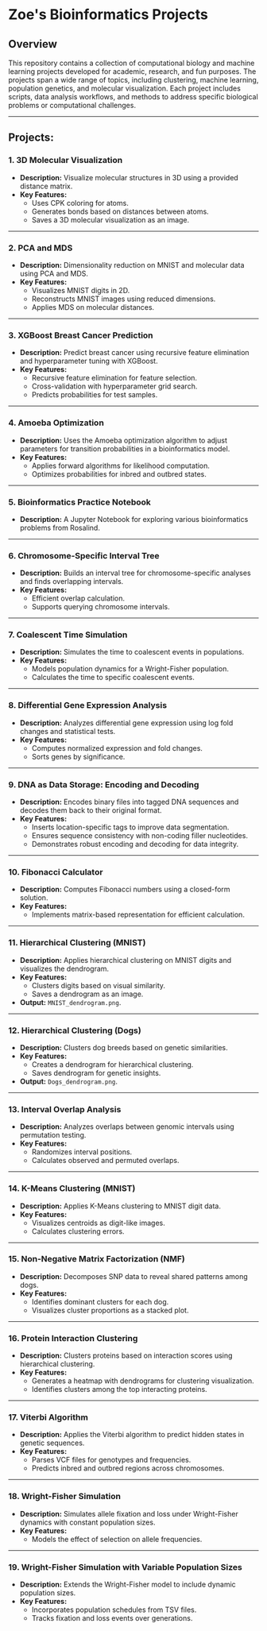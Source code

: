 # Zoe's Bioinformatics Projects

## Overview
This repository contains a collection of computational biology and machine learning projects developed for academic, research, and fun purposes. The projects span a wide range of topics, including clustering, machine learning, population genetics, and molecular visualization. Each project includes scripts, data analysis workflows, and methods to address specific biological problems or computational challenges.

---

## Projects:

### 1. **3D Molecular Visualization**
- **Description:** Visualize molecular structures in 3D using a provided distance matrix.
- **Key Features:**
  - Uses CPK coloring for atoms.
  - Generates bonds based on distances between atoms.
  - Saves a 3D molecular visualization as an image.

---

### 2. **PCA and MDS**
- **Description:** Dimensionality reduction on MNIST and molecular data using PCA and MDS.
- **Key Features:**
  - Visualizes MNIST digits in 2D.
  - Reconstructs MNIST images using reduced dimensions.
  - Applies MDS on molecular distances.

---

### 3. **XGBoost Breast Cancer Prediction**
- **Description:** Predict breast cancer using recursive feature elimination and hyperparameter tuning with XGBoost.
- **Key Features:**
  - Recursive feature elimination for feature selection.
  - Cross-validation with hyperparameter grid search.
  - Predicts probabilities for test samples.

---

### 4. **Amoeba Optimization**
- **Description:** Uses the Amoeba optimization algorithm to adjust parameters for transition probabilities in a bioinformatics model.
- **Key Features:**
  - Applies forward algorithms for likelihood computation.
  - Optimizes probabilities for inbred and outbred states.

---

### 5. **Bioinformatics Practice Notebook**
- **Description:** A Jupyter Notebook for exploring various bioinformatics problems from Rosalind.

---

### 6. **Chromosome-Specific Interval Tree**
- **Description:** Builds an interval tree for chromosome-specific analyses and finds overlapping intervals.
- **Key Features:**
  - Efficient overlap calculation.
  - Supports querying chromosome intervals.

---

### 7. **Coalescent Time Simulation**
- **Description:** Simulates the time to coalescent events in populations.
- **Key Features:**
  - Models population dynamics for a Wright-Fisher population.
  - Calculates the time to specific coalescent events.

---

### 8. **Differential Gene Expression Analysis**
- **Description:** Analyzes differential gene expression using log fold changes and statistical tests.
- **Key Features:**
  - Computes normalized expression and fold changes.
  - Sorts genes by significance.

---

### 9. **DNA as Data Storage: Encoding and Decoding**
- **Description:** Encodes binary files into tagged DNA sequences and decodes them back to their original format.
- **Key Features:**
  - Inserts location-specific tags to improve data segmentation.
  - Ensures sequence consistency with non-coding filler nucleotides.
  - Demonstrates robust encoding and decoding for data integrity.

---

### 10. **Fibonacci Calculator**
- **Description:** Computes Fibonacci numbers using a closed-form solution.
- **Key Features:**
  - Implements matrix-based representation for efficient calculation.

---

### 11. **Hierarchical Clustering (MNIST)**
- **Description:** Applies hierarchical clustering on MNIST digits and visualizes the dendrogram.
- **Key Features:**
  - Clusters digits based on visual similarity.
  - Saves a dendrogram as an image.
- **Output:** `MNIST_dendrogram.png`.

---

### 12. **Hierarchical Clustering (Dogs)**
- **Description:** Clusters dog breeds based on genetic similarities.
- **Key Features:**
  - Creates a dendrogram for hierarchical clustering.
  - Saves dendrogram for genetic insights.
- **Output:** `Dogs_dendrogram.png`.

---

### 13. **Interval Overlap Analysis**
- **Description:** Analyzes overlaps between genomic intervals using permutation testing.
- **Key Features:**
  - Randomizes interval positions.
  - Calculates observed and permuted overlaps.

---

### 14. **K-Means Clustering (MNIST)**
- **Description:** Applies K-Means clustering to MNIST digit data.
- **Key Features:**
  - Visualizes centroids as digit-like images.
  - Calculates clustering errors.

---

### 15. **Non-Negative Matrix Factorization (NMF)**
- **Description:** Decomposes SNP data to reveal shared patterns among dogs.
- **Key Features:**
  - Identifies dominant clusters for each dog.
  - Visualizes cluster proportions as a stacked plot.

---

### 16. **Protein Interaction Clustering**
- **Description:** Clusters proteins based on interaction scores using hierarchical clustering.
- **Key Features:**
  - Generates a heatmap with dendrograms for clustering visualization.
  - Identifies clusters among the top interacting proteins.

---

### 17. **Viterbi Algorithm**
- **Description:** Applies the Viterbi algorithm to predict hidden states in genetic sequences.
- **Key Features:**
  - Parses VCF files for genotypes and frequencies.
  - Predicts inbred and outbred regions across chromosomes.

---

### 18. **Wright-Fisher Simulation**
- **Description:** Simulates allele fixation and loss under Wright-Fisher dynamics with constant population sizes.
- **Key Features:**
  - Models the effect of selection on allele frequencies.

---

### 19. **Wright-Fisher Simulation with Variable Population Sizes**
- **Description:** Extends the Wright-Fisher model to include dynamic population sizes.
- **Key Features:**
  - Incorporates population schedules from TSV files.
  - Tracks fixation and loss events over generations.
